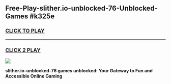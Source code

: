
## Free-Play-slither.io-unblocked-76-Unblocked-Games #k325e
<h3>
<a href="https://news.freeplayer.one?title=slither.io-unblocked-76&ref=8M">CLICK TO PLAY</a></h3>
<hr>

<h3>
<a href="https://news.freeplayer.one?title=slither.io-unblocked-76&ref=8M">CLICK 2 PLAY</a>
  
</h3>

<a href="https://news.freeplayer.one?title=slither.io-unblocked-76&ref=8M"><img src="https://clearcache.store/games.png"></a>


**slither.io-unblocked-76 games unblocked: Your Gateway to Fun and Accessible Online Gaming**
